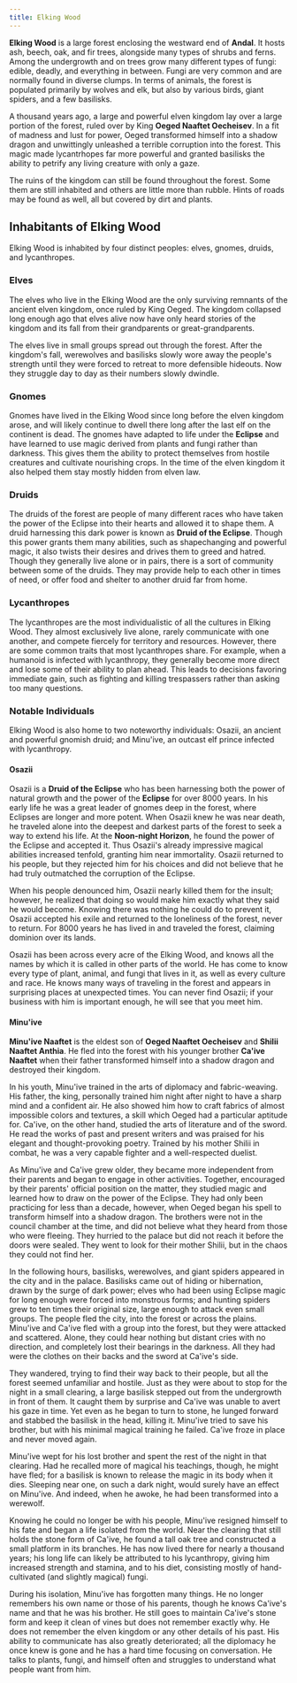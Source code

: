 ```yaml
---
title: Elking Wood
---
```


**Elking Wood** is a large forest enclosing the westward end of **Andal**. It hosts ash, beech, oak, and fir trees, alongside many types of shrubs and ferns. Among the undergrowth and on trees grow many different types of fungi: edible, deadly, and everything in between. Fungi are very common and are normally found in diverse clumps. In terms of animals, the forest is populated primarily by wolves and elk, but also by various birds, giant spiders, and a few basilisks.

A thousand years ago, a large and powerful elven kingdom lay over a large portion of the forest, ruled over by King **Oeged Naaftet Oecheisev**. In a fit of madness and lust for power, Oeged transformed himself into a shadow dragon and unwittingly unleashed a terrible corruption into the forest. This magic made lycantrhopes far more powerful and granted basilisks the ability to petrify any living creature with only a gaze.

The ruins of the kingdom can still be found throughout the forest. Some them are still inhabited and others are little more than rubble. Hints of roads may be found as well, all but covered by dirt and plants.

## Inhabitants of Elking Wood

Elking Wood is inhabited by four distinct peoples: elves, gnomes, druids, and lycanthropes.

### Elves

The elves who live in the Elking Wood are the only surviving remnants of the ancient elven kingdom, once ruled by King Oeged. The kingdom collapsed long enough ago that elves alive now have only heard stories of the kingdom and its fall from their grandparents or great-grandparents.

The elves live in small groups spread out through the forest. After the kingdom's fall, werewolves and basilisks slowly wore away the people's strength until they were forced to retreat to more defensible hideouts. Now they struggle day to day as their numbers slowly dwindle.

### Gnomes

Gnomes have lived in the Elking Wood since long before the elven kingdom arose, and will likely continue to dwell there long after the last elf on the continent is dead. The gnomes have adapted to life under the **Eclipse** and have learned to use magic derived from plants and fungi rather than darkness. This gives them the ability to protect themselves from hostile creatures and cultivate nourishing crops. In the time of the elven kingdom it also helped them stay mostly hidden from elven law.

### Druids

The druids of the forest are people of many different races who have taken the power of the Eclipse into their hearts and allowed it to shape them. A druid harnessing this dark power is known as **Druid of the Eclipse**. Though this power grants them many abilities, such as shapechanging and powerful magic, it also twists their desires and drives them to greed and hatred. Though they generally live alone or in pairs, there is a sort of community between some of the druids. They may provide help to each other in times of need, or offer food and shelter to another druid far from home.

### Lycanthropes

The lycanthropes are the most individualistic of all the cultures in Elking Wood. They almost exclusively live alone, rarely communicate with one another, and compete fiercely for territory and resources. However, there are some common traits that most lycanthropes share. For example, when a humanoid is infected with lycanthropy, they generally become more direct and lose some of their ability to plan ahead. This leads to decisions favoring immediate gain, such as fighting and killing trespassers rather than asking too many questions.

### Notable Individuals

Elking Wood is also home to two noteworthy individuals: Osazii, an ancient and powerful gnomish druid; and Minu'ive, an outcast elf prince infected with lycanthropy.

#### Osazii

Osazii is a **Druid of the Eclipse** who has been harnessing both the power of natural growth and the power of the **Eclipse** for over 8000 years. In his early life he was a great leader of gnomes deep in the forest, where Eclipses are longer and more potent. When Osazii knew he was near death, he traveled alone into the deepest and darkest parts of the forest to seek a way to extend his life. At the **Noon-night Horizon**, he found the power of the Eclipse and accepted it. Thus Osazii's already impressive magical abilities increased tenfold, granting him near immortality. Osazii returned to his people, but they rejected him for his choices and did not believe that he had truly outmatched the corruption of the Eclipse.

When his people denounced him, Osazii nearly killed them for the insult; however, he realized that doing so would make him exactly what they said he would become. Knowing there was nothing he could do to prevent it, Osazii accepted his exile and returned to the loneliness of the forest, never to return. For 8000 years he has lived in and traveled the forest, claiming dominion over its lands.

Osazii has been across every acre of the Elking Wood, and knows all the names by which it is called in other parts of the world. He has come to know every type of plant, animal, and fungi that lives in it, as well as every culture and race. He knows many ways of traveling in the forest and appears in surprising places at unexpected times. You can never find Osazii; if your business with him is important enough, he will see that you meet him.

#### Minu'ive

**Minu'ive Naaftet** is the eldest son of **Oeged Naaftet Oecheisev** and **Shilii Naaftet Anthia**. He fled into the forest with his younger brother **Ca'ive Naaftet** when their father transformed himself into a shadow dragon and destroyed their kingdom.

In his youth, Minu'ive trained in the arts of diplomacy and fabric-weaving. His father, the king, personally trained him night after night to have a sharp mind and a confident air. He also showed him how to craft fabrics of almost impossible colors and textures, a skill which Oeged had a particular aptitude for. Ca'ive, on the other hand, studied the arts of literature and of the sword. He read the works of past and present writers and was praised for his elegant and thought-provoking poetry. Trained by his mother Shilii in combat, he was a very capable fighter and a well-respected duelist.

As Minu'ive and Ca'ive grew older, they became more independent from their parents and began to engage in other activities. Together, encouraged by their parents' official position on the matter, they studied magic and learned how to draw on the power of the Eclipse. They had only been practicing for less than a decade, however, when Oeged began his spell to transform himself into a shadow dragon. The brothers were not in the council chamber at the time, and did not believe what they heard from those who were fleeing. They hurried to the palace but did not reach it before the doors were sealed. They went to look for their mother Shilii, but in the chaos they could not find her.

In the following hours, basilisks, werewolves, and giant spiders appeared in the city and in the palace. Basilisks came out of hiding or hibernation, drawn by the surge of dark power; elves who had been using Eclipse magic for long enough were forced into monstrous forms; and hunting spiders grew to ten times their original size, large enough to attack even small groups. The people fled the city, into the forest or across the plains. Minu'ive and Ca'ive fled with a group into the forest, but they were attacked and scattered. Alone, they could hear nothing but distant cries with no direction, and completely lost their bearings in the darkness. All they had were the clothes on their backs and the sword at Ca'ive's side.

They wandered, trying to find their way back to their people, but all the forest seemed unfamiliar and hostile. Just as they were about to stop for the night in a small clearing, a large basilisk stepped out from the undergrowth in front of them. It caught them by surprise and Ca'ive was unable to avert his gaze in time. Yet even as he began to turn to stone, he lunged forward and stabbed the basilisk in the head, killing it. Minu'ive tried to save his brother, but with his minimal magical training he failed. Ca'ive froze in place and never moved again.

Minu'ive wept for his lost brother and spent the rest of the night in that clearing. Had he recalled more of magical his teachings, though, he might have fled; for a basilisk is known to release the magic in its body when it dies. Sleeping near one, on such a dark night, would surely have an effect on Minu'ive. And indeed, when he awoke, he had been transformed into a werewolf.

Knowing he could no longer be with his people, Minu'ive resigned himself to his fate and began a life isolated from the world. Near the clearing that still holds the stone form of Ca'ive, he found a tall oak tree and constructed a small platform in its branches. He has now lived there for nearly a thousand years; his long life can likely be attributed to his lycanthropy, giving him increased strength and stamina, and to his diet, consisting mostly of hand-cultivated (and slightly magical) fungi.

During his isolation, Minu'ive has forgotten many things. He no longer remembers his own name or those of his parents, though he knows Ca'ive's name and that he was his brother. He still goes to maintain Ca'ive's stone form and keep it clean of vines but does not remember exactly why. He does not remember the elven kingdom or any other details of his past. His ability to communicate has also greatly deteriorated; all the diplomacy he once knew is gone and he has a hard time focusing on conversation. He talks to plants, fungi, and himself often and struggles to understand what people want from him.
